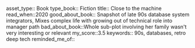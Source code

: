 asset_type:: Book
type_book:: Fiction
title:: Close to the machine
read_when::2020
good_about_book:: Snapshot of late 90s database system integrators, Mixes complex life with growing out of technical role into manager path
bad_about_book::Whole sub-plot involving her family wasn't very interesting or relevant
my_score::3.5
keywords:: 90s, databases, retro deep tech
reminded_me_of:: 